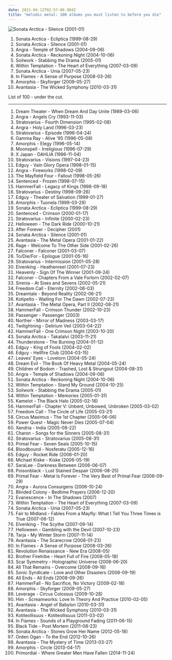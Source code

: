 ```yaml
---
date: 2021-04-12T02:57:06.984Z
title: "melodic metal: 100 albums you must listen to before you die"
---
```

![Sonata Arctica - Silence (2001-01)](https://img.discogs.com/NE8MbLeSqyI38QRActTLCnKZhgY=/fit-in/600x540/filters:strip_icc():format(jpeg):mode_rgb():quality(90)/discogs-images/R-4196283-1358239561-7690.jpeg.jpg "Sonata Arctica - Silence (2001-01)")
<ol class="albums">
<li data-cover="https://img.discogs.com/CaR0hAGxYwdPJprJhqkSijrOI4M=/fit-in/600x600/filters:strip_icc():format(jpeg):mode_rgb():quality(90)/discogs-images/R-9148979-1475657931-8185.jpeg.jpg" data-tags="power metal" role="button">Sonata Arctica - Ecliptica (1999-08-29)</li>
<li data-cover="https://img.discogs.com/NE8MbLeSqyI38QRActTLCnKZhgY=/fit-in/600x540/filters:strip_icc():format(jpeg):mode_rgb():quality(90)/discogs-images/R-4196283-1358239561-7690.jpeg.jpg" data-tags="power metal" role="button">Sonata Arctica - Silence (2001-01)</li>
<li data-cover="http://coverartarchive.org/release/b0839b8b-a0c8-3966-b567-93e3ffa00155/10455552232-500.jpg" data-tags="power metal" role="button">Angra - Temple of Shadows (2004-09-06)</li>
<li data-cover="https://img.discogs.com/NE8MbLeSqyI38QRActTLCnKZhgY=/fit-in/600x540/filters:strip_icc():format(jpeg):mode_rgb():quality(90)/discogs-images/R-4196283-1358239561-7690.jpeg.jpg" data-tags="power metal" role="button">Sonata Arctica - Reckoning Night (2004-10-06)</li>
<li data-cover="https://img.discogs.com/KNhg5f5CKcGCOr8PYno5o1tIsCY=/fit-in/600x533/filters:strip_icc():format(jpeg):mode_rgb():quality(90)/discogs-images/R-441808-1330245053.jpeg.jpg" data-tags="melodic death metal" role="button">Soilwork - Stabbing the Drama (2005-01)</li>
<li data-cover="http://coverartarchive.org/release/ab50ac75-91ce-36a3-99b1-6e5e15aad912/5782076120-500.jpg" data-tags="symphonic metal" role="button">Within Temptation - The Heart of Everything (2007-03-09)</li>
<li data-cover="http://coverartarchive.org/release/31f67aec-002f-4b54-9aec-ae39095c7992/22559397129-500.jpg" data-tags="power metal" role="button">Sonata Arctica - Unia (2007-05-23)</li>
<li data-cover="http://coverartarchive.org/release/e67f8da1-88b9-3a9c-be1c-f40dbab896b2/20457737757-500.jpg" data-tags="melodic death metal" role="button">In Flames - A Sense of Purpose (2008-03-26)</li>
<li data-cover="http://coverartarchive.org/release/d8bd37e1-104c-4bf5-aae3-fddb7ade58e3/1123262036-500.jpg" data-tags="progressive metal" role="button">Amorphis - Skyforger (2009-05-27)</li>
<li data-cover="http://coverartarchive.org/release/df5bf691-a022-4906-9b9e-b94902479ac5/17061803038-500.jpg" data-tags="power metal" role="button">Avantasia - The Wicked Symphony (2010-03-31)</li>
</ol>
List of 100 - under the cut.
<!-- more -->

_________________

<ol class="albums">
<li data-cover="http://coverartarchive.org/release/80659e3d-dffd-3e65-9a37-16437405fdbd/14168305413-500.jpg" data-tags="progressive metal" role="button">
Dream Theater - When Dream And Day Unite (1989-03-06)
</li>
<li data-cover="http://coverartarchive.org/release/050e7238-9751-4521-91b6-89c672eac590/6734728782-500.jpg" data-tags="power metal" role="button">
Angra - Angels Cry (1993-11-03)
</li>
<li data-cover="http://coverartarchive.org/release/e9a52529-ad38-3dcc-bfc7-cc68c0963925/3167546175-500.jpg" data-tags="power metal" role="button">
Stratovarius - Fourth Dimension (1995-02-08)
</li>
<li data-cover="http://coverartarchive.org/release/e2279f39-ec58-3ec2-8c70-be4f084b0e6e/19296369854-500.jpg" data-tags="power metal" role="button">
Angra - Holy Land (1996-03-23)
</li>
<li data-cover="https://img.discogs.com/Ehg1UWIR2LOFYC-zR-eaywAAbik=/fit-in/600x918/filters:strip_icc():format(jpeg):mode_rgb():quality(90)/discogs-images/R-6774225-1443346722-5599.jpeg.jpg" data-tags="power metal" role="button">
Stratovarius - Episode (1996-04-24)
</li>
<li data-cover="http://coverartarchive.org/release/43c4d3ef-0af5-44c4-958c-d764c30a663f/18796116270-500.jpg" data-tags="power metal, heavy metal" role="button">
Gamma Ray - Alive '95 (1996-05-08)
</li>
<li data-cover="http://coverartarchive.org/release/3bdb1157-8fc6-4e99-9a49-f4c792a25c59/4588703312-500.jpg" data-tags="progressive metal" role="button">
Amorphis - Elegy (1996-05-14)
</li>
<li data-cover="http://coverartarchive.org/release/bbb034a7-5dbe-477e-a985-5806b77debca/7608878625-500.jpg" data-tags="gothic metal" role="button">
Moonspell - Irreligious (1996-07-29)
</li>
<li data-cover="https://img.discogs.com/pM4_39Y3cXXUsPpShG0cMstN1Q4=/fit-in/600x505/filters:strip_icc():format(jpeg):mode_rgb():quality(90)/discogs-images/R-4854086-1512640960-1267.jpeg.jpg" data-tags="j-rock" role="button">
X Japan - DAHLIA (1996-11-04)
</li>
<li data-cover="https://img.discogs.com/rGk8JZTbq0cMG--FXbNcLhoGGGU=/fit-in/600x600/filters:strip_icc():format(jpeg):mode_rgb():quality(90)/discogs-images/R-467847-1529268889-6877.jpeg.jpg" data-tags="power metal" role="button">
Stratovarius - Visions (1997-04-23)
</li>
<li data-cover="https://img.discogs.com/fQnwI0aU_V5W90p504QELel7gsQ=/fit-in/600x589/filters:strip_icc():format(jpeg):mode_rgb():quality(90)/discogs-images/R-614448-1328826638.jpeg.jpg" data-tags="power metal" role="button">
Edguy - Vain Glory Opera (1998-01-15)
</li>
<li data-cover="https://img.discogs.com/aBvKEmTJVHuAUJwPP97OzhHzYeE=/fit-in/400x400/filters:strip_icc():format(jpeg):mode_rgb():quality(90)/discogs-images/R-3524203-1411202068-9110.jpeg.jpg" data-tags="power metal" role="button">
Angra - Fireworks (1998-02-09)
</li>
<li data-cover="http://coverartarchive.org/release/793fc63a-5f06-4b32-a5e9-0bd23c860818/26955191137-500.jpg" data-tags="rock, hard rock, post-grunge, melodic metal, amazing voice, godly voice, the mayfield four" role="button">
The Mayfield Four - Fallout (1998-05-26)
</li>
<li data-cover="http://coverartarchive.org/release/02304f7c-d527-41f7-b978-78f02307d47d/6366191614-500.jpg" data-tags="gothic metal" role="button">
Sentenced - Frozen (1998-07-15)
</li>
<li data-cover="http://coverartarchive.org/release/f49c361e-fbac-4aac-b11d-a79dc7a8be73/1282074689-500.jpg" data-tags="power metal" role="button">
HammerFall - Legacy of Kings (1998-09-18)
</li>
<li data-cover="http://coverartarchive.org/release/3186a249-7d7a-495b-95c3-901877ed72c8/2137862723-500.jpg" data-tags="power metal" role="button">
Stratovarius - Destiny (1998-09-26)
</li>
<li data-cover="https://img.discogs.com/3R3MKE3t6Lf4Zn33WCjCe7jlHlU=/fit-in/500x500/filters:strip_icc():format(jpeg):mode_rgb():quality(90)/discogs-images/R-4520380-1367216737-2419.jpeg.jpg" data-tags="power metal" role="button">
Edguy - Theater of Salvation (1999-01-27)
</li>
<li data-cover="http://coverartarchive.org/release/44e6e1da-0900-3927-8f88-826c1fc524ec/2556562304-500.jpg" data-tags="progressive metal" role="button">
Amorphis - Tuonela (1999-03-29)
</li>
<li data-cover="https://img.discogs.com/CaR0hAGxYwdPJprJhqkSijrOI4M=/fit-in/600x600/filters:strip_icc():format(jpeg):mode_rgb():quality(90)/discogs-images/R-9148979-1475657931-8185.jpeg.jpg" data-tags="power metal" role="button">
Sonata Arctica - Ecliptica (1999-08-29)
</li>
<li data-cover="http://coverartarchive.org/release/ccb999e5-78df-4580-8e60-a997add577f7/21611705986-500.jpg" data-tags="gothic metal" role="button">
Sentenced - Crimson (2000-01-17)
</li>
<li data-cover="http://coverartarchive.org/release/82550065-2f56-4a1c-8b2a-c0362d499c05/1121197212-500.jpg" data-tags="power metal" role="button">
Stratovarius - Infinite (2000-02-23)
</li>
<li data-cover="http://coverartarchive.org/release/351e5578-2bdd-452e-b4ba-b2d13518eeb1/6834755855-500.jpg" data-tags="power metal" role="button">
Helloween - The Dark Ride (2000-10-21)
</li>
<li data-cover="http://coverartarchive.org/release/3bb3e1b7-f897-4085-8a4b-1ed0454b4ddb/12542866193-500.jpg" data-tags="gothic metal, symphonic metal" role="button">
After Forever - Decipher (2001)
</li>
<li data-cover="https://img.discogs.com/NE8MbLeSqyI38QRActTLCnKZhgY=/fit-in/600x540/filters:strip_icc():format(jpeg):mode_rgb():quality(90)/discogs-images/R-4196283-1358239561-7690.jpeg.jpg" data-tags="power metal" role="button">
Sonata Arctica - Silence (2001-01)
</li>
<li data-cover="http://coverartarchive.org/release/1e787755-4982-49f6-8e35-cbb7656c1116/17513910022-500.jpg" data-tags="power metal, symphonic metal" role="button">
Avantasia - The Metal Opera (2001-01-22)
</li>
<li data-cover="http://coverartarchive.org/release/d430e4e4-ed7d-45d1-aeea-7dc093106010/22849845060-500.jpg" data-tags="heavy metal, power metal" role="button">
Rage - Welcome To The Other Side (2001-02-26)
</li>
<li data-cover="http://coverartarchive.org/release/64134afb-c1de-45f2-939e-a55b08478b97/7843364132-500.jpg" data-tags="power metal" role="button">
Falconer - Falconer (2001-03-07)
</li>
<li data-cover="http://coverartarchive.org/release/e326d0b1-acf6-478b-8e3b-e98c3216d08b/25098070472-500.jpg" data-tags="gothic, gothic metal, to die for" role="button">
To/Die/For - Epilogue (2001-05-16)
</li>
<li data-cover="http://coverartarchive.org/release/0727811b-ad17-42d2-b9de-1495b04e4f10/14615490036-500.jpg" data-tags="power metal" role="button">
Stratovarius - Intermission (2001-05-28)
</li>
<li data-cover="http://coverartarchive.org/release/a432cfa1-5a5f-4b54-9fb8-09bf34559050/19930817036-500.jpg" data-tags="folk metal, power metal" role="button">
Elvenking - Heathenreel (2001-07-23)
</li>
<li data-cover="http://coverartarchive.org/release/35036419-9f7b-429a-988f-5372047e2c0f/27832428776-500.jpg" data-tags="power metal" role="button">
Heavenly - Sign Of The Winner (2001-09-24)
</li>
<li data-cover="http://coverartarchive.org/release/cd9acad7-5f84-481e-9ffb-e6037d290855/7843646894-500.jpg" data-tags="power metal" role="button">
Falconer - Chapters From a Vale Forlorn (2002-02-07)
</li>
<li data-cover="http://coverartarchive.org/release/544b94ff-da91-3efd-87fc-5ceddd1a125c/10709405994-500.jpg" data-tags="gothic metal" role="button">
Sirenia - At Sixes and Sevens (2002-05-21)
</li>
<li data-cover="http://coverartarchive.org/release/8f9630af-1876-4a77-a33e-9d4cdca35ec0/17223666119-500.jpg" data-tags="power metal" role="button">
Freedom Call - Eternity (2002-06-03)
</li>
<li data-cover="https://img.discogs.com/HteLrHzSKqtzAH3MgRZ6swukD5Y=/fit-in/225x224/filters:strip_icc():format(jpeg):mode_rgb():quality(90)/discogs-images/R-5489540-1394709780-1508.jpeg.jpg" data-tags="power metal, melodic metal" role="button">
Dreamtale - Beyond Reality (2002-06-21)
</li>
<li data-cover="http://coverartarchive.org/release/710a55c3-1999-4090-80e7-fd837bdd47e2/13836146329-500.jpg" data-tags="power metal, melodic metal" role="button">
Kotipelto - Waiting For The Dawn (2002-07-23)
</li>
<li data-cover="https://img.discogs.com/uGgEFdkwFplt2u1cKDp_aKMj6kg=/fit-in/385x594/filters:strip_icc():format(jpeg):mode_rgb():quality(90)/discogs-images/R-6614889-1423140680-7796.jpeg.jpg" data-tags="power metal" role="button">
Avantasia - The Metal Opera, Part II (2002-08-21)
</li>
<li data-cover="https://img.discogs.com/1-vKmbyVlW9TN7B4y9NS6WEd-zs=/fit-in/600x525/filters:strip_icc():format(jpeg):mode_rgb():quality(90)/discogs-images/R-8359429-1460066424-8916.jpeg.jpg" data-tags="power metal, heavy metal" role="button">
HammerFall - Crimson Thunder (2002-10-23)
</li>
<li data-cover="http://coverartarchive.org/release/8bd7874b-c945-4e62-8135-4c01951e29da/9541801579-500.jpg" data-tags="alternative metal, melodic metal, melodic death metal" role="button">
Passenger - Passenger (2003)
</li>
<li data-cover="http://coverartarchive.org/release/3b01925a-5c71-46ea-be33-17b7aeaea68b/6505407489-500.jpg" data-tags="melodic death metal" role="button">
Norther - Mirror of Madness (2003-03-17)
</li>
<li data-cover="https://img.discogs.com/KdhfdGRM1YR9eU8hOlIAiPcX1DY=/fit-in/400x400/filters:strip_icc():format(jpeg):mode_rgb():quality(90)/discogs-images/R-6494677-1420558968-7630.jpeg.jpg" data-tags="power metal, melodic metal" role="button">
Twilightning - Delirium Veil (2003-04-22)
</li>
<li data-cover="http://coverartarchive.org/release/c765431a-243d-418c-9aea-045ca2dce957/16976399900-500.jpg" data-tags="power metal, heavy metal, live" role="button">
HammerFall - One Crimson Night (2003-10-20)
</li>
<li data-cover="http://coverartarchive.org/release/a451a0f9-d759-4fc6-8a10-3b9794e9216c/10591666065-500.jpg" data-tags="power metal" role="button">
Sonata Arctica - Takatalvi (2003-11-21)
</li>
<li data-cover="http://coverartarchive.org/release/ecd535ec-b6a8-4be3-8136-0dbf5e907924/5416488224-500.jpg" data-tags="power metal" role="button">
Thunderstone - The Burning (2004-01-12)
</li>
<li data-cover="https://img.discogs.com/fQnwI0aU_V5W90p504QELel7gsQ=/fit-in/600x589/filters:strip_icc():format(jpeg):mode_rgb():quality(90)/discogs-images/R-614448-1328826638.jpeg.jpg" data-tags="power metal" role="button">
Edguy - King of Fools (2004-02-02)
</li>
<li data-cover="https://img.discogs.com/WhXhokiV8v5L7DdSwHdN_qfBWro=/fit-in/600x599/filters:strip_icc():format(jpeg):mode_rgb():quality(90)/discogs-images/R-614825-1161947856.jpeg.jpg" data-tags="power metal" role="button">
Edguy - Hellfire Club (2004-03-15)
</li>
<li data-cover="http://coverartarchive.org/release/e862e298-ccaf-4575-889a-3198571bb2ed/1048113221-500.jpg" data-tags="symphonic metal, gothic metal" role="button">
Leaves' Eyes - Lovelorn (2004-05-24)
</li>
<li data-cover="http://coverartarchive.org/release/25d1deb9-d696-4291-bd0c-4c8edf976de4/997844203-500.jpg" data-tags="power metal, heavy metal" role="button">
Dream Evil - The Book Of Heavy Metal (2004-05-24)
</li>
<li data-cover="https://img.discogs.com/woX1gchnmghQOVYr6Bc1jidq1GU=/fit-in/598x471/filters:strip_icc():format(jpeg):mode_rgb():quality(90)/discogs-images/R-730034-1364827775-2990.jpeg.jpg" data-tags="melodic death metal" role="button">
Children of Bodom - Trashed, Lost & Strungout (2004-08-31)
</li>
<li data-cover="http://coverartarchive.org/release/b0839b8b-a0c8-3966-b567-93e3ffa00155/10455552232-500.jpg" data-tags="power metal" role="button">
Angra - Temple of Shadows (2004-09-06)
</li>
<li data-cover="https://img.discogs.com/NE8MbLeSqyI38QRActTLCnKZhgY=/fit-in/600x540/filters:strip_icc():format(jpeg):mode_rgb():quality(90)/discogs-images/R-4196283-1358239561-7690.jpeg.jpg" data-tags="power metal" role="button">
Sonata Arctica - Reckoning Night (2004-10-06)
</li>
<li data-cover="http://coverartarchive.org/release/0cb0d731-2781-4fcf-99cd-133d079b7d31/9379278772-500.jpg" data-tags="symphonic metal" role="button">
Within Temptation - Stand My Ground (2004-10-25)
</li>
<li data-cover="https://img.discogs.com/KNhg5f5CKcGCOr8PYno5o1tIsCY=/fit-in/600x533/filters:strip_icc():format(jpeg):mode_rgb():quality(90)/discogs-images/R-441808-1330245053.jpeg.jpg" data-tags="melodic death metal" role="button">
Soilwork - Stabbing the Drama (2005-01)
</li>
<li data-cover="https://img.discogs.com/YVYsIAJ21KuI21SNW1CbgVWw9-k=/fit-in/336x342/filters:strip_icc():format(jpeg):mode_rgb():quality(90)/discogs-images/R-3509485-1373047449-3190.jpeg.jpg" data-tags="symphonic metal" role="button">
Within Temptation - Memories (2005-01-31)
</li>
<li data-cover="https://img.discogs.com/ZUZ86A3lUZawBsMX0zAAvQHU3h8=/fit-in/600x525/filters:strip_icc():format(jpeg):mode_rgb():quality(90)/discogs-images/R-4585588-1369145138-1043.jpeg.jpg" data-tags="power metal" role="button">
Kamelot - The Black Halo (2005-02-16)
</li>
<li data-cover="https://img.discogs.com/zgQnPXdX_1IGwYpZaGUJ-15VAUw=/fit-in/600x600/filters:strip_icc():format(jpeg):mode_rgb():quality(90)/discogs-images/R-6296588-1585598536-4340.jpeg.jpg" data-tags="power metal" role="button">
HammerFall - Chapter V: Unbent, Unbowed, Unbroken (2005-03-02)
</li>
<li data-cover="http://coverartarchive.org/release/a35ac82e-963b-4d96-9d36-b108e69030d8/24241536105-500.jpg" data-tags="power metal" role="button">
Freedom Call - The Circle of Life (2005-03-21)
</li>
<li data-cover="https://via.placeholder.com/450" data-tags="progressive metal" role="button">
Circus Maximus - The 1st Chapter (2005-06-06)
</li>
<li data-cover="http://coverartarchive.org/release/3d0b9f19-a36e-424a-b14e-782843800b4f/26014218710-500.jpg" data-tags="power metal" role="button">
Power Quest - Magic Never Dies (2005-07-04)
</li>
<li data-cover="http://coverartarchive.org/release/30214efe-bc85-48c3-b5a1-39d50fd3dd11/2138626195-500.jpg" data-tags="gothic metal, symphonic metal" role="button">
Xandria - India (2005-08-22)
</li>
<li data-cover="http://coverartarchive.org/release/b66e9fbd-eab9-4df0-bb33-92cc4656a7e6/1119140087-500.jpg" data-tags="gothic metal" role="button">
Charon - Songs for the Sinners (2005-08-31)
</li>
<li data-cover="http://coverartarchive.org/release/989617a5-fd35-3119-a1b2-d369504325ca/2137869058-500.jpg" data-tags="power metal" role="button">
Stratovarius - Stratovarius (2005-08-31)
</li>
<li data-cover="http://coverartarchive.org/release/91610e04-7e1a-4ff3-a4a9-1aaf85af2210/16291593393-500.jpg" data-tags="power metal" role="button">
Primal Fear - Seven Seals (2005-10-15)
</li>
<li data-cover="https://img.discogs.com/0oGA16AQtJYpD1DDX_g1i-9lZW0=/fit-in/320x320/filters:strip_icc():format(jpeg):mode_rgb():quality(90)/discogs-images/R-2183519-1328646719.jpeg.jpg" data-tags="power metal" role="button">
Bloodbound - Nosferatu (2005-12-16)
</li>
<li data-cover="http://coverartarchive.org/release/4ffeaf25-cb9c-4f23-a6e6-17079b91b3eb/3921954025-500.jpg" data-tags="power metal" role="button">
Edguy - Rocket Ride (2006-01-20)
</li>
<li data-cover="https://img.discogs.com/pYTR7-zIEdrT_KshdFrNK0odtMw=/fit-in/600x595/filters:strip_icc():format(jpeg):mode_rgb():quality(90)/discogs-images/R-3502835-1334126027.jpeg.jpg" data-tags="rock, power metal, melodic metal" role="button">
Michael Kiske - Kiske (2006-05-19)
</li>
<li data-cover="http://coverartarchive.org/release/5367dec9-0ad9-459d-96a9-ca98d80b4d33/11713284738-500.jpg" data-tags="gothic metal, melodic metal, metallis, z3po like this" role="button">
SaraLee - Darkness Between (2006-06-07)
</li>
<li data-cover="https://img.discogs.com/oOY0hXYgn-0Dr6Oc856IpBp4gwo=/fit-in/600x595/filters:strip_icc():format(jpeg):mode_rgb():quality(90)/discogs-images/R-1070575-1514157186-5942.jpeg.jpg" data-tags="gothic metal" role="button">
Poisonblack - Lust Stained Despair (2006-08-25)
</li>
<li data-cover="http://coverartarchive.org/release/441cf00b-8365-46ee-8c11-21dfb5f8e034/25433486566-500.jpg" data-tags="compilation, power metal, melodic metal, cover version, iron maiden, ralf scheepers, mat sinner, primer fear-metal is forever-the very best of primer fear" role="button">
Primal Fear - Metal Is Forever - The Very Best of Primal Fear (2006-09-29)
</li>
<li data-cover="https://img.discogs.com/m3r8qJcR7FdUcUZSRuLi0N34AJE=/fit-in/600x535/filters:strip_icc():format(jpeg):mode_rgb():quality(90)/discogs-images/R-6422814-1419703949-2616.jpeg.jpg" data-tags="power metal" role="button">
Angra - Aurora Consurgens (2006-10-24)
</li>
<li data-cover="http://coverartarchive.org/release/e2b852f5-09af-45de-84b4-ceab42e931b1/24808879706-500.jpg" data-tags="melodic death metal" role="button">
Blinded Colony - Bedtime Prayers (2006-12-20)
</li>
<li data-cover="http://coverartarchive.org/release/928062a1-5cd9-4c6a-b320-3935dc67d684/23270456321-500.jpg" data-tags="symphonic metal" role="button">
Evanescence - In The Shadows (2007)
</li>
<li data-cover="http://coverartarchive.org/release/ab50ac75-91ce-36a3-99b1-6e5e15aad912/5782076120-500.jpg" data-tags="symphonic metal" role="button">
Within Temptation - The Heart of Everything (2007-03-09)
</li>
<li data-cover="http://coverartarchive.org/release/31f67aec-002f-4b54-9aec-ae39095c7992/22559397129-500.jpg" data-tags="power metal" role="button">
Sonata Arctica - Unia (2007-05-23)
</li>
<li data-cover="http://coverartarchive.org/release/0fbd9c3d-c46d-4242-85f4-7d11961edb74/8259450872-500.jpg" data-tags="progressive rock" role="button">
Fair to Midland - Fables From a Mayfly: What I Tell You Three Times is True (2007-06-12)
</li>
<li data-cover="http://coverartarchive.org/release/83570ffa-aed5-4bae-a7f6-24a82749bab7/19903474942-500.jpg" data-tags="folk metal" role="button">
Elvenking - The Scythe (2007-09-14)
</li>
<li data-cover="http://coverartarchive.org/release/c3212ee8-b50d-3511-b830-19bad4070c3d/20719326770-500.jpg" data-tags="power metal" role="button">
Helloween - Gambling with the Devil (2007-10-23)
</li>
<li data-cover="https://via.placeholder.com/450" data-tags="symphonic metal" role="button">
Tarja - My Winter Storm (2007-11-14)
</li>
<li data-cover="http://coverartarchive.org/release/cf68f77f-7e28-4afb-b51e-e15b42a86a3e/8143822806-500.jpg" data-tags="power metal" role="button">
Avantasia - The Scarecrow (2008-01-23)
</li>
<li data-cover="http://coverartarchive.org/release/e67f8da1-88b9-3a9c-be1c-f40dbab896b2/20457737757-500.jpg" data-tags="melodic death metal" role="button">
In Flames - A Sense of Purpose (2008-03-26)
</li>
<li data-cover="https://img.discogs.com/dd-8PGu3WmGOeEpchOP_HQCmgZw=/fit-in/600x600/filters:strip_icc():format(jpeg):mode_rgb():quality(90)/discogs-images/R-2066868-1460725068-4281.jpeg.jpg" data-tags="power metal" role="button">
Revolution Renaissance - New Era (2008-05)
</li>
<li data-cover="http://coverartarchive.org/release/5e9902bb-4e64-4037-b5fd-8e214472dee0/7215588896-500.jpg" data-tags="rock" role="button">
Brother Firetribe - Heart Full of Fire (2008-05-18)
</li>
<li data-cover="http://coverartarchive.org/release/0db97e47-7fd3-4100-9163-be689a61fa55/1502509246-500.jpg" data-tags="melodic death metal" role="button">
Scar Symmetry - Holographic Universe (2008-06-20)
</li>
<li data-cover="http://coverartarchive.org/release/d74eaf35-305c-4218-87a2-bf1f67ed9d5f/929423406-500.jpg" data-tags="metalcore" role="button">
All That Remains - Overcome (2008-09-16)
</li>
<li data-cover="https://img.discogs.com/Z-v_I4KsD2dNpNEZFsaDnIF4xiM=/fit-in/600x534/filters:strip_icc():format(jpeg):mode_rgb():quality(90)/discogs-images/R-1756214-1570692530-7401.jpeg.jpg" data-tags="metalcore, melodic death metal" role="button">
Sonic Syndicate - Love and Other Disasters (2008-09-19)
</li>
<li data-cover="http://coverartarchive.org/release/3ff5ddab-c7c3-418c-9a2c-e547666bcbea/2593366985-500.jpg" data-tags="melodic metal" role="button">
All Ends - All Ends (2008-09-26)
</li>
<li data-cover="http://coverartarchive.org/release/36039c76-34a4-4050-8498-07c56d2a41ae/1282071934-500.jpg" data-tags="power metal, heavy metal" role="button">
HammerFall - No Sacrifice, No Victory (2009-02-18)
</li>
<li data-cover="http://coverartarchive.org/release/d8bd37e1-104c-4bf5-aae3-fddb7ade58e3/1123262036-500.jpg" data-tags="progressive metal" role="button">
Amorphis - Skyforger (2009-05-27)
</li>
<li data-cover="https://img.discogs.com/7jj7sdm3QAfzkj8Kt5dUEFSN0R4=/fit-in/600x600/filters:strip_icc():format(jpeg):mode_rgb():quality(90)/discogs-images/R-2006181-1522541521-5936.jpeg.jpg" data-tags="metal, power metal, melodic metal" role="button">
Leverage - Circus Colossus (2009-10-28)
</li>
<li data-cover="http://coverartarchive.org/release/6a0af0af-e018-4719-9e8c-c8d0a557b116/5086053899-500.jpg" data-tags="love metal" role="button">
Him - Screamworks: Love In Theory And Practice (2010-02-05)
</li>
<li data-cover="http://coverartarchive.org/release/57948363-574a-4bd7-bdda-05e8621ef4dc/24801393195-500.jpg" data-tags="power metal" role="button">
Avantasia - Angel of Babylon (2010-03-31)
</li>
<li data-cover="http://coverartarchive.org/release/df5bf691-a022-4906-9b9e-b94902479ac5/17061803038-500.jpg" data-tags="power metal" role="button">
Avantasia - The Wicked Symphony (2010-03-31)
</li>
<li data-cover="https://img.discogs.com/n9XZarU9fj_HtloazU0tpvnj2-s=/fit-in/600x600/filters:strip_icc():format(jpeg):mode_rgb():quality(90)/discogs-images/R-2997273-1373395174-6601.jpeg.jpg" data-tags="heavy metal, finnish, finnish metal, suomi, melodic metal" role="button">
Kotiteollisuus - Kotiteollisuus (2011-03-02)
</li>
<li data-cover="http://coverartarchive.org/release/6f38a9f9-6538-4745-9dde-d00cacbe2dff/8273688325-500.jpg" data-tags="alternative metal, melodic death metal" role="button">
In Flames - Sounds of a Playground Fading (2011-06-15)
</li>
<li data-cover="http://coverartarchive.org/release/4715ebaa-e738-4690-bca6-35764bf9b99d/6593725582-500.jpg" data-tags="metalcore, hard rock" role="button">
Black Tide - Post Mortem (2011-08-23)
</li>
<li data-cover="http://coverartarchive.org/release/f0c7b58e-cd77-43d8-bc8a-fee6ac070520/17667773275-500.jpg" data-tags="power metal" role="button">
Sonata Arctica - Stones Grow Her Name (2012-05-18)
</li>
<li data-cover="http://coverartarchive.org/release/03f960db-6065-4e58-b492-89d8222b08e7/6593757776-500.jpg" data-tags="power metal" role="button">
Orden Ogan - To the End (2012-10-26)
</li>
<li data-cover="http://coverartarchive.org/release/143ae94f-e12a-4dea-9b64-b5b0e7b73ab7/15616571878-500.jpg" data-tags="power metal, melodic metal" role="button">
Avantasia - The Mystery of Time (2013-03-27)
</li>
<li data-cover="http://coverartarchive.org/release/e6469239-9a53-42a7-8852-1020632cf16b/26317723935-500.jpg" data-tags="progressive metal" role="button">
Amorphis - Circle (2013-04-17)
</li>
<li data-cover="http://coverartarchive.org/release/9aeed5af-ef90-4bd2-8bfc-66d15b91e166/8575767019-500.jpg" data-tags="black metal" role="button">
Primordial - Where Greater Men Have Fallen (2014-11-24)
</li>
</ol>